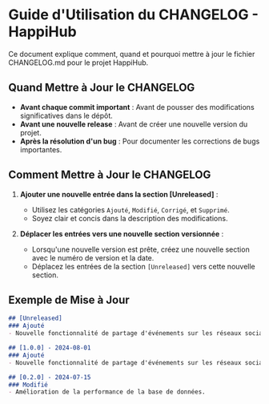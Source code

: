 # Guide d'Utilisation du CHANGELOG - HappiHub

Ce document explique comment, quand et pourquoi mettre à jour le fichier CHANGELOG.md pour le projet HappiHub.

## Quand Mettre à Jour le CHANGELOG

- **Avant chaque commit important** : Avant de pousser des modifications significatives dans le dépôt.
- **Avant une nouvelle release** : Avant de créer une nouvelle version du projet.
- **Après la résolution d'un bug** : Pour documenter les corrections de bugs importantes.

## Comment Mettre à Jour le CHANGELOG

1. **Ajouter une nouvelle entrée dans la section [Unreleased]** :
   - Utilisez les catégories `Ajouté`, `Modifié`, `Corrigé`, et `Supprimé`.
   - Soyez clair et concis dans la description des modifications.

2. **Déplacer les entrées vers une nouvelle section versionnée** :
   - Lorsqu'une nouvelle version est prête, créez une nouvelle section avec le numéro de version et la date.
   - Déplacez les entrées de la section `[Unreleased]` vers cette nouvelle section.

## Exemple de Mise à Jour

```markdown
## [Unreleased]
### Ajouté
- Nouvelle fonctionnalité de partage d'événements sur les réseaux sociaux.

## [1.0.0] - 2024-08-01
### Ajouté
- Nouvelle fonctionnalité de partage d'événements sur les réseaux sociaux.

## [0.2.0] - 2024-07-15
### Modifié
- Amélioration de la performance de la base de données.
